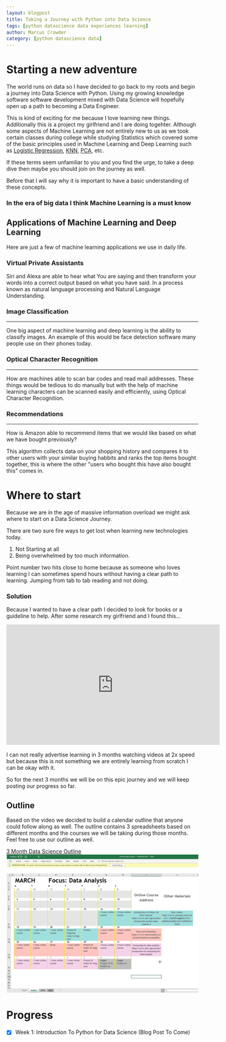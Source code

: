 ```yaml
---
layout: blogpost
title: Taking a Journey with Python into Data Science
tags: [python datascience data experiences learning]
author: Marcus Crowder
category: [python datascience data]
---
```

# Starting a new adventure
The world runs on data so
I have decided to go back to my roots and begin a journey into Data Science with Python. Using my growing knowledge 
software software development mixed with Data Science will hopefully open up a path to becoming a Data Engineer.


This is kind of exciting for me because I love learning new things. Additionally this is a project my girlfriend and I are doing togehter. Although some aspects of Machine
Learning are not entirely new to us as we took certain classes during college while studying Statistics which 
covered some of the basic principles used in Machine Learning and Deep Learning such as [Logistic Regression](https://www.statisticssolutions.com/what-is-logistic-regression/), [KNN](https://en.wikipedia.org/wiki/K-nearest_neighbors_algorithm), [PCA](https://en.wikipedia.org/wiki/Principal_component_analysis), etc.

If these terms seem unfamiliar to you and you find the urge, to take a deep dive then maybe you should join on the journey as well.

Before that I will say why it is important to have a basic understanding of these concepts.



### In the era of big data I think Machine Learning is a must know


## Applications of Machine Learning and Deep Learning
Here are just a few of machine learning applications we use in daily life.

### Virtual Private Assistants
Siri and Alexa are able to hear what You are saying and then transform your words into a correct output based on what you have said. In a process known as natural language processing and Natural Language Understanding.


### Image Classification
----------
One big aspect of machine learning and deep learning is the ability to classify images. An example of this would be face detection software many people use on their phones today. 

### Optical Character Recognition
-------------
How are machines able to scan bar codes and read mail addresses. These things would be tedious to do manually but with the help of machine learning characters can be scanned easily and efficiently, using Optical Character Recognition.

### Recommendations
--------------
How is Amazon able to recommend items that we would like based on what we have bought previously?

This algorithm collects data on your shopping history and compares it to other users with your similar buying habbits and ranks the top items bought together, this is where the other "users who bought this have also bought this" comes in.




# Where to start
Because we are in the age of massive information overload we might ask where to start on a Data Science Journey.

There are two sure fire ways to get lost when learning new technologies today.
1. Not Starting at all
2. Being overwhelmed by too much information.

Point number two hits close to home because as someone who loves learning I can sometimes spend hours without having a clear path to learning. Jumping from tab to tab reading and not doing.

### Solution
Because I wanted to have a clear path I decided to look for books or a guideline to help. After some research my girlfriend and I found this...

<iframe width="560" height="315" src="https://www.youtube.com/embed/9rDhY1P3YLA" frameborder="0" allow="accelerometer; autoplay; encrypted-media; gyroscope; picture-in-picture" allowfullscreen></iframe>

I can not really advertise learning in 3 months watching videos at 2x speed but because this is not something we are entirely learning from scratch I can be okay with it.

So for the next 3 months we will be on this epic journey and we will keep posting our progress so far.
## Outline
Based on the video we decided to build a calendar outline that anyone could follow along as well.
The outline contains 3 spreadsheets based on different months and the courses we will be taking during those months.
Feel free to use our outline as well.

[3 Month Data Science Outline](/assets/outline/3month_data_science.xlsx)
![alt text](/assets/outline/bootcamp.png)



# Progress
- [x] Week 1: Introduction To Python for Data Science (Blog Post To Come)



